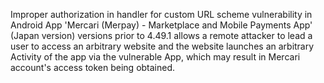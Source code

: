Improper authorization in handler for custom URL scheme vulnerability in Android App 'Mercari (Merpay) - Marketplace and Mobile Payments App' (Japan version) versions prior to 4.49.1 allows a remote attacker to lead a user to access an arbitrary website and the website launches an arbitrary Activity of the app via the vulnerable App, which may result in Mercari account's access token being obtained.